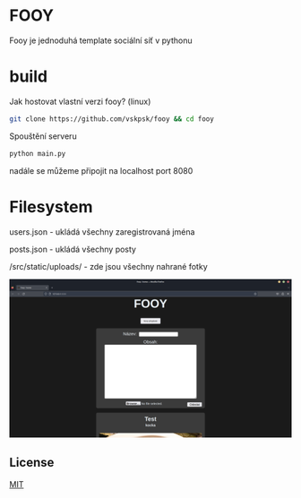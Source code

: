 # FOOY

Fooy je jednoduhá template sociální síť v pythonu




# build
Jak hostovat vlastní verzi fooy? (linux)
```bash
git clone https://github.com/vskpsk/fooy && cd fooy
```
Spouštění serveru
```bash
python main.py
```
nadále se můžeme připojit na localhost port 8080

# Filesystem
users.json - ukládá všechny zaregistrovaná jména

posts.json - ukládá všechny posty

/src/static/uploads/ -  zde jsou všechny nahrané fotky

![chyba](./screenshot.png)


## License

[MIT](https://choosealicense.com/licenses/mit/)